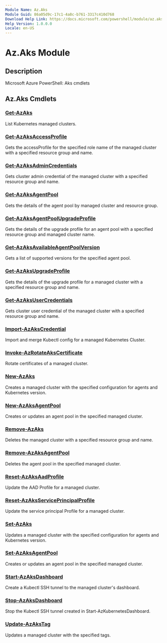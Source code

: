 ```yaml
---
Module Name: Az.Aks
Module Guid: 86a05d9c-17c1-4a8c-b761-3317c410d768
Download Help Link: https://docs.microsoft.com/powershell/module/az.aks
Help Version: 1.0.0.0
Locale: en-US
---
```


# Az.Aks Module
## Description
Microsoft Azure PowerShell: Aks cmdlets

## Az.Aks Cmdlets
### [Get-AzAks](Get-AzAks.md)
List Kubernetes managed clusters.

### [Get-AzAksAccessProfile](Get-AzAksAccessProfile.md)
Gets the accessProfile for the specified role name of the managed cluster with a specified resource group and name.

### [Get-AzAksAdminCredentials](Get-AzAksAdminCredentials.md)
Gets cluster admin credential of the managed cluster with a specified resource group and name.

### [Get-AzAksAgentPool](Get-AzAksAgentPool.md)
Gets the details of the agent pool by managed cluster and resource group.

### [Get-AzAksAgentPoolUpgradeProfile](Get-AzAksAgentPoolUpgradeProfile.md)
Gets the details of the upgrade profile for an agent pool with a specified resource group and managed cluster name.

### [Get-AzAksAvailableAgentPoolVersion](Get-AzAksAvailableAgentPoolVersion.md)
Gets a list of supported versions for the specified agent pool.

### [Get-AzAksUpgradeProfile](Get-AzAksUpgradeProfile.md)
Gets the details of the upgrade profile for a managed cluster with a specified resource group and name.

### [Get-AzAksUserCredentials](Get-AzAksUserCredentials.md)
Gets cluster user credential of the managed cluster with a specified resource group and name.

### [Import-AzAksCredential](Import-AzAksCredential.md)
Import and merge Kubectl config for a managed Kubernetes Cluster.

### [Invoke-AzRotateAksCertificate](Invoke-AzRotateAksCertificate.md)
Rotate certificates of a managed cluster.

### [New-AzAks](New-AzAks.md)
Creates a managed cluster with the specified configuration for agents and Kubernetes version.

### [New-AzAksAgentPool](New-AzAksAgentPool.md)
Creates or updates an agent pool in the specified managed cluster.

### [Remove-AzAks](Remove-AzAks.md)
Deletes the managed cluster with a specified resource group and name.

### [Remove-AzAksAgentPool](Remove-AzAksAgentPool.md)
Deletes the agent pool in the specified managed cluster.

### [Reset-AzAksAadProfile](Reset-AzAksAadProfile.md)
Update the AAD Profile for a managed cluster.

### [Reset-AzAksServicePrincipalProfile](Reset-AzAksServicePrincipalProfile.md)
Update the service principal Profile for a managed cluster.

### [Set-AzAks](Set-AzAks.md)
Updates a managed cluster with the specified configuration for agents and Kubernetes version.

### [Set-AzAksAgentPool](Set-AzAksAgentPool.md)
Creates or updates an agent pool in the specified managed cluster.

### [Start-AzAksDashboard](Start-AzAksDashboard.md)
Create a Kubectl SSH tunnel to the managed cluster's dashboard.

### [Stop-AzAksDashboard](Stop-AzAksDashboard.md)
Stop the Kubectl SSH tunnel created in Start-AzKubernetesDashboard.

### [Update-AzAksTag](Update-AzAksTag.md)
Updates a managed cluster with the specified tags.

